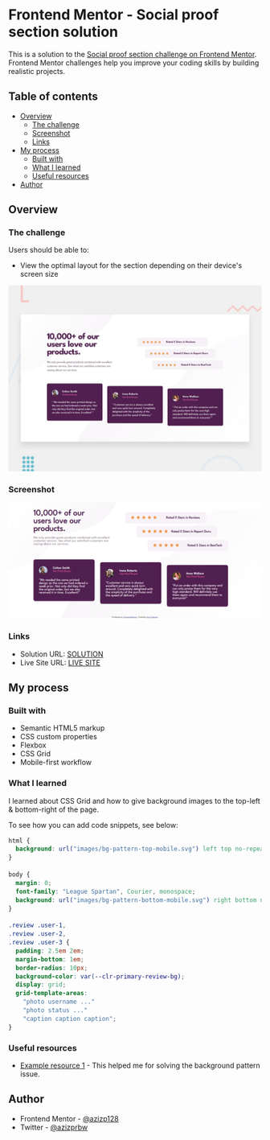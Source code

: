 # Frontend Mentor - Social proof section solution

This is a solution to the [Social proof section challenge on Frontend Mentor](https://www.frontendmentor.io/challenges/social-proof-section-6e0qTv_bA). Frontend Mentor challenges help you improve your coding skills by building realistic projects.

## Table of contents

- [Overview](#overview)
  - [The challenge](#the-challenge)
  - [Screenshot](#screenshot)
  - [Links](#links)
- [My process](#my-process)
  - [Built with](#built-with)
  - [What I learned](#what-i-learned)
  - [Useful resources](#useful-resources)
- [Author](#author)

## Overview

### The challenge

Users should be able to:

- View the optimal layout for the section depending on their device's screen size

![Design preview for the Social proof section coding challenge](./design/desktop-preview.jpg)

### Screenshot

![Screenshot](./images/screenshot.png)

### Links

- Solution URL: [SOLUTION](https://your-solution-url.com)
- Live Site URL: [LIVE SITE](https://your-live-site-url.com)

## My process

### Built with

- Semantic HTML5 markup
- CSS custom properties
- Flexbox
- CSS Grid
- Mobile-first workflow

### What I learned

I learned about CSS Grid and how to give background images to the top-left & bottom-right of the page.

To see how you can add code snippets, see below:

```css
html {
  background: url("images/bg-pattern-top-mobile.svg") left top no-repeat;
}

body {
  margin: 0;
  font-family: "League Spartan", Courier, monospace;
  background: url("images/bg-pattern-bottom-mobile.svg") right bottom no-repeat;
}

.review .user-1,
.review .user-2,
.review .user-3 {
  padding: 2.5em 2em;
  margin-bottom: 1em;
  border-radius: 10px;
  background-color: var(--clr-primary-review-bg);
  display: grid;
  grid-template-areas:
    "photo username ..."
    "photo status ..."
    "caption caption caption";
}
```

### Useful resources

- [Example resource 1](https://stackoverflow.com/questions/14373416/html-css-align-a-second-background-image-to-the-bottom-right-of-page) - This helped me for solving the background pattern issue.

## Author

- Frontend Mentor - [@azizp128](https://www.frontendmentor.io/profile/azizp128)
- Twitter - [@azizprbw](https://www.twitter.com/azizprbw)
